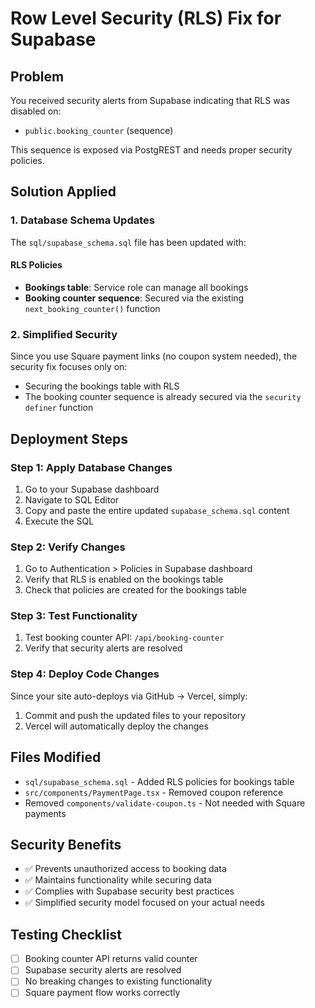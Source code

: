 # Row Level Security (RLS) Fix for Supabase

## Problem

You received security alerts from Supabase indicating that RLS was disabled on:

- `public.booking_counter` (sequence)

This sequence is exposed via PostgREST and needs proper security policies.

## Solution Applied

### 1. Database Schema Updates

The `sql/supabase_schema.sql` file has been updated with:

#### RLS Policies

- **Bookings table**: Service role can manage all bookings
- **Booking counter sequence**: Secured via the existing `next_booking_counter()` function

### 2. Simplified Security

Since you use Square payment links (no coupon system needed), the security fix focuses only on:

- Securing the bookings table with RLS
- The booking counter sequence is already secured via the `security definer` function

## Deployment Steps

### Step 1: Apply Database Changes

1. Go to your Supabase dashboard
2. Navigate to SQL Editor
3. Copy and paste the entire updated `supabase_schema.sql` content
4. Execute the SQL

### Step 2: Verify Changes

1. Go to Authentication > Policies in Supabase dashboard
2. Verify that RLS is enabled on the bookings table
3. Check that policies are created for the bookings table

### Step 3: Test Functionality

1. Test booking counter API: `/api/booking-counter`
2. Verify that security alerts are resolved

### Step 4: Deploy Code Changes

Since your site auto-deploys via GitHub → Vercel, simply:

1. Commit and push the updated files to your repository
2. Vercel will automatically deploy the changes

## Files Modified

- `sql/supabase_schema.sql` - Added RLS policies for bookings table
- `src/components/PaymentPage.tsx` - Removed coupon reference
- Removed `components/validate-coupon.ts` - Not needed with Square payments

## Security Benefits

- ✅ Prevents unauthorized access to booking data
- ✅ Maintains functionality while securing data
- ✅ Complies with Supabase security best practices
- ✅ Simplified security model focused on your actual needs

## Testing Checklist

- [ ] Booking counter API returns valid counter
- [ ] Supabase security alerts are resolved
- [ ] No breaking changes to existing functionality
- [ ] Square payment flow works correctly
